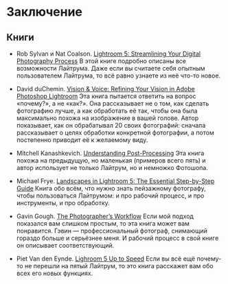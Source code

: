 # Заключение

## Книги

* Rob Sylvan и Nat Coalson. [Lightroom 5: Streamlining Your Digital Photography Process](http://www.amazon.com/Lightroom-Streamlining-Digital-Photography-Process/dp/1118645219/?tag=artesapesphot-20)
В этой книге подробно описаны все возможности Лайтрума. Даже если вы считаете себя опытным пользователем Лайтрума, то всё равно узнаете из неё что-то новое.

* David duChemin. [Vision & Voice: Refining Your Vision in Adobe Photoshop Lightroom](http://www.amazon.com/Vision-Voice-Refining-Photoshop-Lightroom/dp/0321670094/?tag=artesapesphot-20)
Эта книга пытается ответить на вопрос «почему?», а не «как?». Она рассказывает не о том, как сделать фотографию лучше, а как обработать её так, чтобы она была максимально похожа на изображение в вашей голове. Автор показывает, как он обрабатывал 20 своих фотографий: сначала рассказывает о целях обработки конкретной фотографии, а потом постепенно приводит её к желаемому виду.

* Mitchell Kanashkevich. [Understanding Post-Processing](http://www.mitchellkphotos.com/understanding-pp.html)
Эта книга похожа на предыдущую, но маленькая (примеров всего пять) и автор использует не только Лайтрум, но и немножко Фотошопа.

* Michael Frye. [Landscapes in Lightroom 5: The Essential Step-by-Step Guide](http://www.michaelfrye.com/landscape-photography-blog/landscapes-in-lightroom-5/)
Книга обо всём, что нужно знать пейзажному фотографу, чтобы пользоваться Лайтрумом: и про рабочий процесс, и про инструменты, и про обработку.

* Gavin Gough. [The Photographer’s Workflow](http://www.gavingough.com/photo-workflow/)
Если мой подход показался вам слишком простым, то эта книга может вам понравится. Гэвин — профессиональный фотограф, снимающий гораздо больше и серьёзнее меня. И рабочий процесс в свой книге он описывает соответствующий.

* Piet Van den Eynde. [Lighroom 5 Up to Speed](http://craftandvision.com/products/lightroom-5-up-to-speed)
Если вы всё ещё почему-то не перешли на пятый Лайтрум, то это книга расскажет вам обо всех его новых функциях.